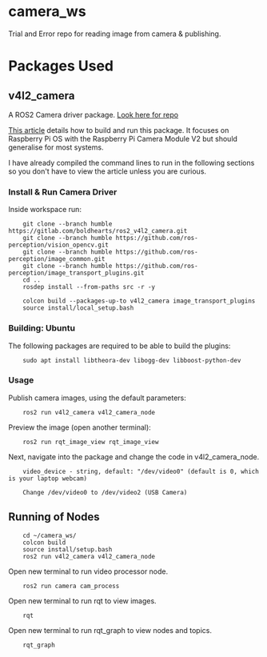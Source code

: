 # camera_ws
Trial and Error repo for reading image from camera & publishing.

# Packages Used
## v4l2_camera
A ROS2 Camera driver package. [Look here for repo](https://github.com/tier4/ros2_v4l2_camera/tree/galactic)

[This article](https://medium.com/swlh/raspberry-pi-ros-2-camera-eef8f8b94304) details how to build and run this package. It focuses on Raspberry Pi OS with the Raspberry Pi Camera Module V2 but should generalise for most systems. 

I have already compiled the command lines to run in the following sections so you don't have to view the article unless you are curious.

### Install & Run Camera Driver
Inside workspace run:

        git clone --branch humble https://gitlab.com/boldhearts/ros2_v4l2_camera.git
        git clone --branch humble https://github.com/ros-perception/vision_opencv.git
        git clone --branch humble https://github.com/ros-perception/image_common.git
        git clone --branch humble https://github.com/ros-perception/image_transport_plugins.git
        cd ..
        rosdep install --from-paths src -r -y

        colcon build --packages-up-to v4l2_camera image_transport_plugins
        source install/local_setup.bash

### Building: Ubuntu
The following packages are required to be able to build the plugins:

        sudo apt install libtheora-dev libogg-dev libboost-python-dev

### Usage
Publish camera images, using the default parameters:

        ros2 run v4l2_camera v4l2_camera_node

Preview the image (open another terminal):

        ros2 run rqt_image_view rqt_image_view

Next, navigate into the package and change the code in v4l2_camera_node. 

        video_device - string, default: "/dev/video0" (default is 0, which is your laptop webcam)

        Change /dev/video0 to /dev/video2 (USB Camera)

## Running of Nodes

        cd ~/camera_ws/
        colcon build
        source install/setup.bash
        ros2 run v4l2_camera v4l2_camera_node

Open new terminal to run video processor node.
        
        ros2 run camera cam_process

Open new terminal to run rqt to view images.

        rqt

Open new terminal to run rqt_graph to view nodes and topics.

        rqt_graph

